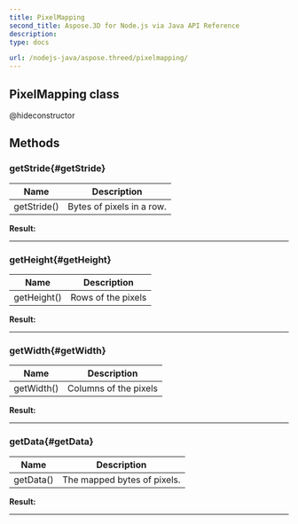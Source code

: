 ```yaml
---
title: PixelMapping 
second_title: Aspose.3D for Node.js via Java API Reference
description: 
type: docs

url: /nodejs-java/aspose.threed/pixelmapping/
---
```

## PixelMapping class

  @hideconstructor


## Methods

### getStride{#getStride}

| Name | Description |
| --- | --- |
| getStride() | Bytes of pixels in a row. | 

 **Result:**



---


### getHeight{#getHeight}

| Name | Description |
| --- | --- |
| getHeight() | Rows of the pixels | 

 **Result:**



---


### getWidth{#getWidth}

| Name | Description |
| --- | --- |
| getWidth() | Columns of the pixels | 

 **Result:**



---


### getData{#getData}

| Name | Description |
| --- | --- |
| getData() | The mapped bytes of pixels. | 

 **Result:**



---



